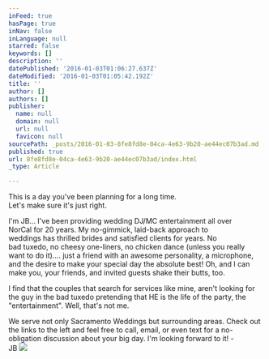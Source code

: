 ```yaml
---
inFeed: true
hasPage: true
inNav: false
inLanguage: null
starred: false
keywords: []
description: ''
datePublished: '2016-01-03T01:06:27.637Z'
dateModified: '2016-01-03T01:05:42.192Z'
title: ''
author: []
authors: []
publisher:
  name: null
  domain: null
  url: null
  favicon: null
sourcePath: _posts/2016-01-03-8fe8fd8e-04ca-4e63-9b20-ae44ec07b3ad.md
published: true
url: 8fe8fd8e-04ca-4e63-9b20-ae44ec07b3ad/index.html
_type: Article

---
```

This is a day you've been planning for a long time.  
Let's make sure it's just right. 

I'm JB... I've been providing wedding DJ/MC entertainment all over  
NorCal for 20 years. My no-gimmick, laid-back approach to  
weddings has thrilled brides and satisfied clients for years. No  
bad tuxedo, no cheesy one-liners, no chicken dance (unless you really  
want to do it).... just a friend with an awesome personality, a microphone,  
and the desire to make your special day the absolute best! Oh, and I can  
make you, your friends, and invited guests shake their butts, too.

I find that the couples that search for services like mine, aren't looking for the guy in the bad tuxedo pretending that HE is the life of the party, the "entertainment". Well, that's not me.

We serve not only Sacramento Weddings but surrounding areas.  Check out the links to the left and feel free to call, email, or even text for a no-obligation discussion about your big day. I'm looking forward to it! -  
JB
![](https://the-grid-user-content.s3-us-west-2.amazonaws.com/d6b16a31-0695-41df-be23-6e413efde528.jpg)